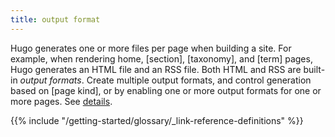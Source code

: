 ```yaml
---
title: output format
---
```


Hugo generates one or more files per page when building a site. For example, when rendering home, [section], [taxonomy], and [term] pages, Hugo generates an HTML file and an RSS file. Both HTML and RSS are built-in _output formats_. Create multiple output formats, and control generation based on [page kind], or by enabling one or more output formats for one or more pages. See&nbsp;[details].

[details]: /templates/output-formats/

{{% include "/getting-started/glossary/_link-reference-definitions" %}}
